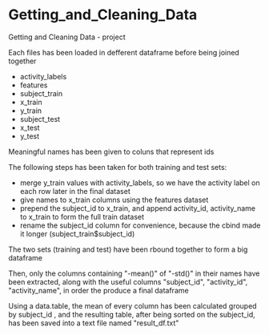 Getting_and_Cleaning_Data
=========================

Getting and Cleaning Data - project

Each files has been loaded in defferent dataframe before being joined together
  * activity_labels
  * features 
  * subject_train 
  * x_train
  * y_train
  * subject_test 
  * x_test
  * y_test

Meaningful names has been given to coluns that represent ids

The following steps has been taken for both training and test sets:

  * merge y_train values with activity_labels, so we have the activity label on each row later in the final dataset
  * give names to x_train columns using the features dataset
  * prepend the subject_id to x_train, and append activity_id, activity_name to x_train to form the full train dataset
  * rename the subject_id column for convenience, because the cbind made it longer (subject_train$subject_id)

The two sets (training and test) have been rbound together to form a big dataframe

Then, only the columns containing "-mean()" of "-std()" in their names have been extracted, 
along with the useful columns  "subject_id", "activity_id", "activity_name",
in order the produce a final dataframe

Using a data.table, the mean of every column has been calculated grouped by subject_id , and the resulting table, after being sorted on the subject_id, has been saved into a text file named "result_df.txt"
 
 
